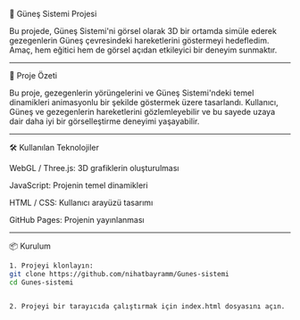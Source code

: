 🌌 Güneş Sistemi Projesi

Bu projede, Güneş Sistemi'ni görsel olarak 3D bir ortamda simüle ederek gezegenlerin Güneş çevresindeki hareketlerini göstermeyi hedefledim. Amaç, hem eğitici hem de görsel açıdan etkileyici bir deneyim sunmaktır.


---

🚀 Proje Özeti

Bu proje, gezegenlerin yörüngelerini ve Güneş Sistemi'ndeki temel dinamikleri animasyonlu bir şekilde göstermek üzere tasarlandı. Kullanıcı, Güneş ve gezegenlerin hareketlerini gözlemleyebilir ve bu sayede uzaya dair daha iyi bir görselleştirme deneyimi yaşayabilir.


---

🛠️ Kullanılan Teknolojiler

WebGL / Three.js: 3D grafiklerin oluşturulması

JavaScript: Projenin temel dinamikleri

HTML / CSS: Kullanıcı arayüzü tasarımı

GitHub Pages: Projenin yayınlanması



---

📦 Kurulum

```bash
1. Projeyi klonlayın:
git clone https://github.com/nihatbayramm/Gunes-sistemi
cd Gunes-sistemi


2. Projeyi bir tarayıcıda çalıştırmak için index.html dosyasını açın.

